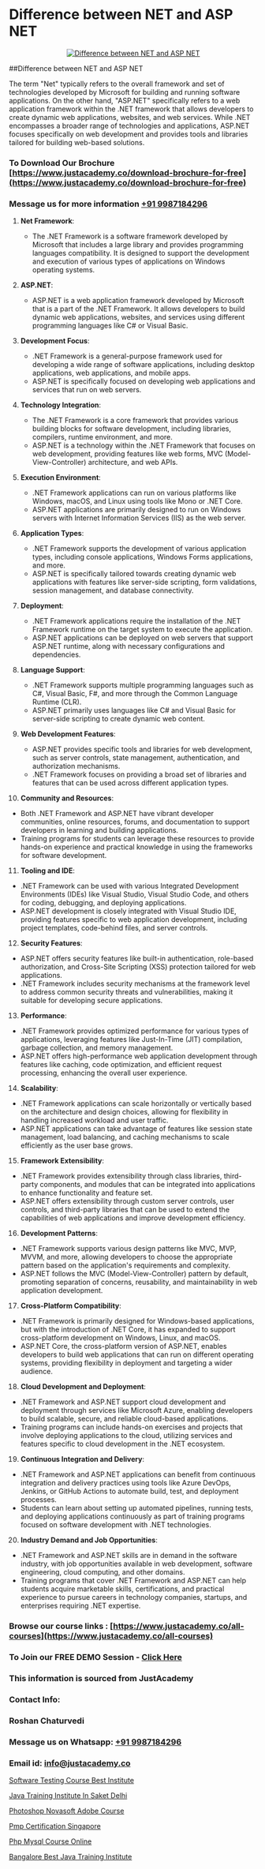 # Difference between NET and ASP NET

<p align="center">
  <a href="https://justacademy.co/course-detail/asp-net-training">
    <img src="https://justacademy.co/storage2/course_image/1708336878_course_image.png" alt="Difference between NET and ASP NET">
  </a>
</p>
##Difference between NET and ASP NET

The term "Net" typically refers to the overall framework and set of technologies developed by Microsoft for building and running software applications. On the other hand, "ASP.NET" specifically refers to a web application framework within the .NET framework that allows developers to create dynamic web applications, websites, and web services. While .NET encompasses a broader range of technologies and applications, ASP.NET focuses specifically on web development and provides tools and libraries tailored for building web-based solutions.
### To Download Our Brochure [https://www.justacademy.co/download-brochure-for-free](https://www.justacademy.co/download-brochure-for-free)
### Message us for more information [+91 9987184296](https://api.whatsapp.com/send?phone=919987184296)
1) **Net Framework**:
   - The .NET Framework is a software framework developed by Microsoft that includes a large library and provides programming languages compatibility. It is designed to support the development and execution of various types of applications on Windows operating systems.

2) **ASP.NET**:
   - ASP.NET is a web application framework developed by Microsoft that is a part of the .NET Framework. It allows developers to build dynamic web applications, websites, and services using different programming languages like C# or Visual Basic.

3) **Development Focus**:
   - .NET Framework is a general-purpose framework used for developing a wide range of software applications, including desktop applications, web applications, and mobile apps.
   - ASP.NET is specifically focused on developing web applications and services that run on web servers.

4) **Technology Integration**:
   - The .NET Framework is a core framework that provides various building blocks for software development, including libraries, compilers, runtime environment, and more.
   - ASP.NET is a technology within the .NET Framework that focuses on web development, providing features like web forms, MVC (Model-View-Controller) architecture, and web APIs.

5) **Execution Environment**:
   - .NET Framework applications can run on various platforms like Windows, macOS, and Linux using tools like Mono or .NET Core.
   - ASP.NET applications are primarily designed to run on Windows servers with Internet Information Services (IIS) as the web server.

6) **Application Types**:
   - .NET Framework supports the development of various application types, including console applications, Windows Forms applications, and more.
   - ASP.NET is specifically tailored towards creating dynamic web applications with features like server-side scripting, form validations, session management, and database connectivity.

7) **Deployment**:
   - .NET Framework applications require the installation of the .NET Framework runtime on the target system to execute the application.
   - ASP.NET applications can be deployed on web servers that support ASP.NET runtime, along with necessary configurations and dependencies.

8) **Language Support**:
   - .NET Framework supports multiple programming languages such as C#, Visual Basic, F#, and more through the Common Language Runtime (CLR).
   - ASP.NET primarily uses languages like C# and Visual Basic for server-side scripting to create dynamic web content.

9) **Web Development Features**:
   - ASP.NET provides specific tools and libraries for web development, such as server controls, state management, authentication, and authorization mechanisms.
   - .NET Framework focuses on providing a broad set of libraries and features that can be used across different application types.

10) **Community and Resources**:
   - Both .NET Framework and ASP.NET have vibrant developer communities, online resources, forums, and documentation to support developers in learning and building applications.
   - Training programs for students can leverage these resources to provide hands-on experience and practical knowledge in using the frameworks for software development.

11) **Tooling and IDE**:
   - .NET Framework can be used with various Integrated Development Environments (IDEs) like Visual Studio, Visual Studio Code, and others for coding, debugging, and deploying applications.
   - ASP.NET development is closely integrated with Visual Studio IDE, providing features specific to web application development, including project templates, code-behind files, and server controls.

12) **Security Features**:
   - ASP.NET offers security features like built-in authentication, role-based authorization, and Cross-Site Scripting (XSS) protection tailored for web applications.
   - .NET Framework includes security mechanisms at the framework level to address common security threats and vulnerabilities, making it suitable for developing secure applications.

13) **Performance**:
   - .NET Framework provides optimized performance for various types of applications, leveraging features like Just-In-Time (JIT) compilation, garbage collection, and memory management.
   - ASP.NET offers high-performance web application development through features like caching, code optimization, and efficient request processing, enhancing the overall user experience.

14) **Scalability**:
   - .NET Framework applications can scale horizontally or vertically based on the architecture and design choices, allowing for flexibility in handling increased workload and user traffic.
   - ASP.NET applications can take advantage of features like session state management, load balancing, and caching mechanisms to scale efficiently as the user base grows.

15) **Framework Extensibility**:
   - .NET Framework provides extensibility through class libraries, third-party components, and modules that can be integrated into applications to enhance functionality and feature set.
   - ASP.NET offers extensibility through custom server controls, user controls, and third-party libraries that can be used to extend the capabilities of web applications and improve development efficiency.

16) **Development Patterns**:
   - .NET Framework supports various design patterns like MVC, MVP, MVVM, and more, allowing developers to choose the appropriate pattern based on the application's requirements and complexity.
   - ASP.NET follows the MVC (Model-View-Controller) pattern by default, promoting separation of concerns, reusability, and maintainability in web application development.

17) **Cross-Platform Compatibility**:
   - .NET Framework is primarily designed for Windows-based applications, but with the introduction of .NET Core, it has expanded to support cross-platform development on Windows, Linux, and macOS.
   - ASP.NET Core, the cross-platform version of ASP.NET, enables developers to build web applications that can run on different operating systems, providing flexibility in deployment and targeting a wider audience.

18) **Cloud Development and Deployment**:
   - .NET Framework and ASP.NET support cloud development and deployment through services like Microsoft Azure, enabling developers to build scalable, secure, and reliable cloud-based applications.
   - Training programs can include hands-on exercises and projects that involve deploying applications to the cloud, utilizing services and features specific to cloud development in the .NET ecosystem.

19) **Continuous Integration and Delivery**:
   - .NET Framework and ASP.NET applications can benefit from continuous integration and delivery practices using tools like Azure DevOps, Jenkins, or GitHub Actions to automate build, test, and deployment processes.
   - Students can learn about setting up automated pipelines, running tests, and deploying applications continuously as part of training programs focused on software development with .NET technologies.

20) **Industry Demand and Job Opportunities**:
   - .NET Framework and ASP.NET skills are in demand in the software industry, with job opportunities available in web development, software engineering, cloud computing, and other domains.
   - Training programs that cover .NET Framework and ASP.NET can help students acquire marketable skills, certifications, and practical experience to pursue careers in technology companies, startups, and enterprises requiring .NET expertise.

### Browse our course links : [https://www.justacademy.co/all-courses](https://www.justacademy.co/all-courses) 
### To Join our FREE DEMO Session - [Click Here](https://www.justacademy.co/register-for-course-demo)


### This information is sourced from JustAcademy
### Contact Info:
### Roshan Chaturvedi
### Message us on Whatsapp: [+91 9987184296](https://api.whatsapp.com/send?phone=919987184296)
### Email id: [info@justacademy.co](mailto:info@justacademy.co)
                
[Software Testing Course Best Institute](https://www.linkedin.com/pulse/software-testing-course-best-institute-justacademy-san-jose-8makf?trackingId=j4dZJqyGlZ1sZXW%2FvlthNA%3D%3D&lipi=urn%3Ali%3Apage%3Ad_flagship3_company_admin%3BNvzTf3fnQO%2BVBqBGA8b0%2Bw%3D%3D)

[Java Training Institute In Saket Delhi](https://www.linkedin.com/pulse/java-training-institute-saket-delhi-justacademy-hyderabad-ssxve?trackingId=EGGJNYo1hhwF%2BfmRHN0vtQ%3D%3D&lipi=urn%3Ali%3Apage%3Ad_flagship3_company_admin%3BvVOqf8C4SxiY2jOCpJpYGg%3D%3D)

[Photoshop Novasoft Adobe Course](https://medium.com/@mistersumit961/photoshop-novasoft-adobe-course-fd8c009883cc)

[Pmp Certification Singapore](https://medium.com/@abhidnya.1068/pmp-certification-singapore-145b20f36605)

[Php Mysql Course Online](https://justacademyin.github.io/justacademy/php-mysql-course-online)

[Bangalore Best Java Training Institute](https://justacademyin.github.io/justacademy/bangalore-best-java-training-institute)

